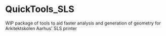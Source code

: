# QuickTools_SLS
 WIP package of tools to aid faster analysis and generation of geometry for Arkitektskolen Aarhus' SLS printer 
